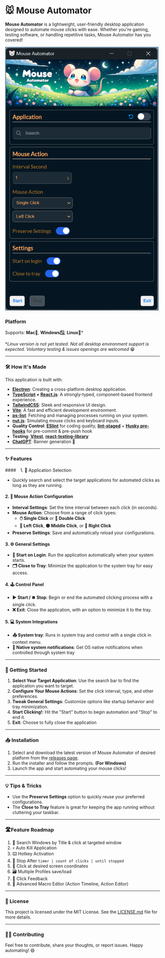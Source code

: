 # 🐭 Mouse Automator

**Mouse Automator** is a lightweight, user-friendly desktop application designed to automate mouse clicks with ease.
Whether you're gaming, testing software, or handling repetitive tasks, Mouse Automator has you covered!

![Mouse Automator](screenshot.png)

### Platform
Supports: **Mac🍎**, **Windows🪟**, **Linux🐧***

**Linux version is not yet tested. Not all desktop environment support is expected. Voluntary testing & issues openings are welcomed* 😁

---

### 🛠️ How It's Made

This application is built with:

- **[Electron](https://www.electronjs.org/)**: Creating a cross-platform desktop application.
- **[TypeScript](https://www.typescriptlang.org/) + [React.js](https://react.dev/)**: A strongly-typed, component-based frontend experience.
- **[TailwindCSS](https://tailwindcss.com/)**: Sleek and responsive UI design.
- **[Vite](https://vitejs.dev/)**: A fast and efficient development environment.
- **[ps-list](https://www.npmjs.com/package/@trufflesuite/ps-list)**: Fetching and managing processes running on your system.
- **[nut.js](https://nutjs.dev/docs/getting-started)**: Simulating mouse clicks and keyboard inputs.
- **Quality Control**: **[ESlint](https://eslint.org/)** for coding quality, **[lint-staged](https://github.com/lint-staged/lint-staged)** + **[Husky pre-hooks](https://github.com/typicode/husky#readme)**  for pre-commit & pre-push hook
- **Testing**: **[Vitest](https://github.com/vitest-dev/vitest)**, **[react-testing-library](https://github.com/testing-library/react-testing-library#readme)**
- **[ChatGPT](https://chatgpt.com)**: Banner generation 🤣

---

### ✨ Features

####　1. 🎯 Application Selection
- Quickly search and select the target applications for automated clicks as long as they are running.

#### 2. 🔧 Mouse Action Configuration
- **Interval Settings**: Set the time interval between each click (in seconds).
- **Mouse Action**: Choose from a range of click types:
  - **🖱️ Single Click** or **🔁 Double Click**
  - **🔵 Left Click**, **🟡 Middle Click**, or **🔴 Right Click**
- **Preserve Settings**: Save and automatically reload your configurations.

#### 3. ⚙️ General Settings
- **🚀 Start on Login**: Run the application automatically when your system starts.
- **🗂️ Close to Tray**: Minimize the application to the system tray for easy access.

#### 4. 🕹️ Control Panel
- **▶️ Start / ⏹️ Stop**: Begin or end the automated clicking process with a single click.
- **❌ Exit**: Close the application, with an option to minimize it to the tray.

#### 5. 💻 System Integrations
- **📤 System tray**: Runs in system tray and control with a single click in context menu.
- **🎐 Native system notifications**: Get OS native notifications when controlled through system tray

---

### 🚀 Getting Started

1. **Select Your Target Application**: Use the search bar to find the application you want to target.
2. **Configure Your Mouse Actions**: Set the click interval, type, and other preferences.
3. **Tweak General Settings**: Customize options like startup behavior and tray minimization.
4. **Start Clicking!**: Hit the "Start" button to begin automation and "Stop" to end it.
5. **Exit**: Choose to fully close the application

---

### 📥 Installation

1. Select and download the latest version of Mouse Automator of desired platform from the [releases page](https://github.com/cch01/mouse-automator/releases).
2. Run the installer and follow the prompts. **(For Windows)**
3. Launch the app and start automating your mouse clicks!

---

### 💡 Tips & Tricks

- Use the **Preserve Settings** option to quickly reuse your preferred configurations.
- The **Close to Tray** feature is great for keeping the app running without cluttering your taskbar.

---

### 🛣️Feature Roadmap

1. 🎯 Search Windows by Title & click at targeted window
2. 💀 Auto Kill Application
3. ⌨️ Hotkey Activation
4. 🛑 Stop After `timer | count of clicks | until stopped`
5. 🌠 Click at desired screen coordinates
6. 🗃️ Multiple Profiles save/load
7. 🌟 Click Feedback
8. 🤖 Advanced Macro Editor (Action Timeline, Action Editor)

---

### 📄 License

This project is licensed under the MIT License. See the [LICENSE.md](LICENSE.md) file for more details.

---

### 👨‍💻 Contributing
Feel free to contribute, share your thoughts, or report issues. Happy automating! 😄
